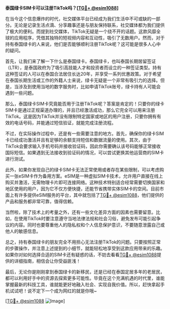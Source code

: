 **泰国绿卡SIM卡可以注册TikTok吗？[[TG💪+ @esim1088](https://t.me/s/esim1088)]**

在当今这个信息爆炸的时代，社交媒体平台已经成为我们生活中不可或缺的一部分。无论是记录生活点滴、分享趣事还是与朋友保持联系，社交媒体都为我们提供了极大的便利。而提到社交媒体，TikTok无疑是一个绕不开的话题。这款风靡全球的应用程序，凭借其独特的短视频内容和互动性，吸引了无数用户。然而，对于持有泰国绿卡的人来说，他们是否能够顺利注册TikTok呢？这可能是很多人心中的疑问。

首先，让我们来了解一下什么是泰国绿卡。泰国绿卡，也叫泰国长期居留签证（LTR），是泰国政府为了吸引高技能人才和投资者而设立的一种签证类型。持有这种签证的人可以在泰国合法居住长达20年，并享受一系列优惠政策。对于希望在泰国长期生活或工作的外籍人士来说，绿卡无疑是一个非常有吸引力的选择。但是，当涉及到使用当地的数字服务时，比如申请TikTok账号，绿卡持有人可能会遇到一些问题。

那么，泰国绿卡SIM卡究竟能否用于注册TikTok呢？答案是肯定的！只要你的绿卡SIM卡是通过正规渠道办理的，并且已经激活成功，那么它完全可以用来注册TikTok。这是因为TikTok并没有限制特定国家或地区的用户注册，只要你拥有有效的电话号码，并能通过短信验证，就能完成注册流程。

不过，在实际操作过程中，还是有一些需要注意的地方。首先，确保你的绿卡SIM卡已经成功激活并且有足够的余额支持短信和数据流量的使用。其次，由于TikTok会要求输入手机号码并接收验证码，因此你需要确认该号码能够正常接收国际短信。如果遇到无法接收到验证码的情况，可以尝试更换其他运营商的SIM卡进行测试。

此外，如果你发现自己的绿卡SIM卡无法正常使用或者存在某些限制，可以考虑购买一张eSIM卡作为备用方案。eSIM是一种虚拟SIM卡技术，允许用户直接在线上购买并激活，无需物理卡片即可连接网络。这种技术特别适合经常需要切换国家和地区使用的用户，因为它不仅方便快捷，还能节省携带实体SIM卡的空间。目前市面上有许多提供eSIM服务的平台，其中就包括了[TG💪+ @esim1088](https://t.me/s/esim1088)，他们提供的产品和服务都非常可靠，值得信赖。

当然啦，除了技术上的考量之外，还有一些文化差异方面的因素也需要留意。比如，在使用TikTok时要注意遵守当地法律法规和社会习俗，避免发布可能引起争议的内容。同时也要尊重他人的隐私权和个人信息保护意识，不要随意泄露自己或他人的敏感信息。

总之，持有泰国绿卡的朋友完全不用担心无法注册TikTok的问题。只要按照正常的步骤操作，并注意上述提到的小细节，就能轻松地享受到这款应用带来的乐趣。如果你对如何选择合适的SIM卡还有疑惑的话，不妨去看看[TG💪+ @esim1088](https://t.me/s/esim1088)提供的详细指南，相信会让你受益匪浅！

最后，无论你是刚刚拿到泰国绿卡的新移民，还是已经在泰国定居多年的老居民，都可以利用好手中的资源去探索更多可能性。毕竟在这个充满机遇的时代里，谁能掌握最新的科技工具，谁就能更好地融入社会、实现自我价值。所以，赶快拿起手机试试吧！说不定下一个成为网红的就是你哦~

[[TG💪+ @esim1088](https://t.me/s/esim1088) ![Image](https://i.postimg.cc/4NQfJmqS/Snipaste-2025-05-13-00-14-12.png)]
